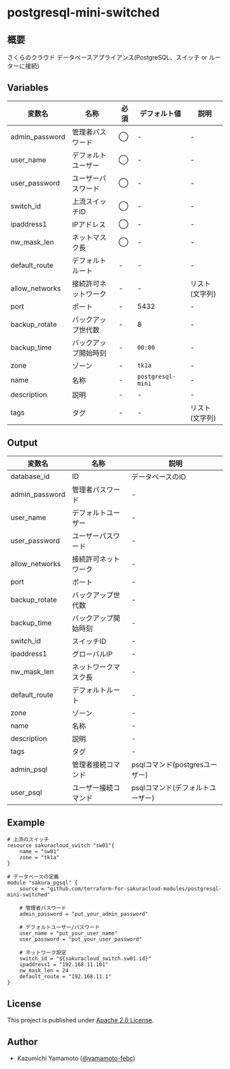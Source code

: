 # postgresql-mini-switched

## 概要

さくらのクラウド データベースアプライアンス(PostgreSQL、スイッチ or ルーターに接続)
  
## Variables

| 変数名        | 名称              | 必須 | デフォルト値 | 説明          | 
|--------------|-------------------|-----|------------|---------------|
|admin_password| 管理者パスワード    | ◯   | -          | -             |
|user_name     | デフォルトユーザー  | ◯   | -          | -             |
|user_password | ユーザーパスワード  | ◯   | -          | -             |
|switch_id     | 上流スイッチID     | ◯   | -          | -             |
|ipaddress1    | IPアドレス         | ◯   | -          | -             |
|nw_mask_len   | ネットマスク長      | ◯   | -          | -             |
|default_route | デフォルトルート    | -   | -          | -             |
|allow_networks| 接続許可ネットワーク| -   | -          | リスト(文字列)  |
|port          | ポート            | -   | 5432       | -             |
|backup_rotate | バックアップ世代数  | -   | 8          | -             |
|backup_time   | バックアップ開始時刻| -   | `00:00`    | -             |
|zone          | ゾーン            | -   | `tk1a`     | -             |
|name          | 名称              | -   | `postgresql-mini` | -      |
|description   | 説明              | -   | -          | -             |
|tags          | タグ              | -   | -          | リスト(文字列) |

  
## Output

| 変数名           | 名称              | 説明       | 
|-----------------|-------------------|------------|
|database_id      | ID                |  データベースのID |
|admin_password   | 管理者パスワード    |  -              |
|user_name        | デフォルトユーザー   |  -               |
|user_password    | ユーザーパスワード   |  -               |
|allow_networks   | 接続許可ネットワーク |  -               |
|port             | ポート             |  -               |
|backup_rotate    | バックアップ世代数   |  -               |
|backup_time      | バックアップ開始時刻 |  -               |
|switch_id        | スイッチID         |  -               |
|ipaddress1       | グローバルIP        |  -               |
|nw_mask_len      | ネットワークマスク長 |  -               |
|default_route    | デフォルトルート    |  -               |
|zone             | ゾーン             |  -               |
|name             | 名称               |  -               |
|description      | 説明               |  -               |
|tags             | タグ               |  -               |
|admin_psql       | 管理者接続コマンド   |  psqlコマンド(postgresユーザー) |
|user_psql        | ユーザー接続コマンド  |  psqlコマンド(デフォルトユーザー) |


## Example

```main.if:サンプル
# 上流のスイッチ
resource sakuracloud_switch "sw01"{
    name = "sw01"
    zone = "tk1a"
}

# データベースの定義
module "sakura_pgsql" {
    source = "github.com/terraform-for-sakuracloud-modules/postgresql-mini-switched"

    # 管理者パスワード
    admin_password = "put_your_admin_password"

    # デフォルトユーザー/パスワード
    user_name = "put_your_user_name"
    user_password = "put_your_user_password"
    
    # ネットワーク設定
    switch_id = "${sakuracloud_switch.sw01.id}"
    ipaddress1 = "192.168.11.101"
    nw_mask_len = 24
    default_route = "192.168.11.1"
}
```

## License

  This project is published under [Apache 2.0 License](LICENSE).

## Author

  * Kazumichi Yamamoto ([@yamamoto-febc](https://github.com/yamamoto-febc))
